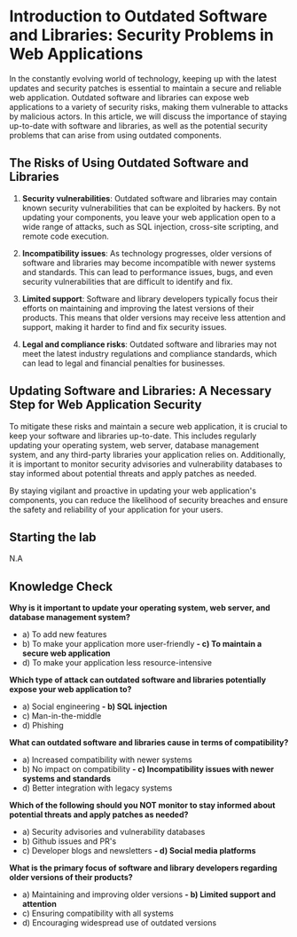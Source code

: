 # Introduction to Outdated Software and Libraries: Security Problems in Web Applications

In the constantly evolving world of technology, keeping up with the latest updates and security patches is essential to maintain a secure and reliable web application. Outdated software and libraries can expose web applications to a variety of security risks, making them vulnerable to attacks by malicious actors. In this article, we will discuss the importance of staying up-to-date with software and libraries, as well as the potential security problems that can arise from using outdated components.

## The Risks of Using Outdated Software and Libraries

1. **Security vulnerabilities**: Outdated software and libraries may contain known security vulnerabilities that can be exploited by hackers. By not updating your components, you leave your web application open to a wide range of attacks, such as SQL injection, cross-site scripting, and remote code execution.

2. **Incompatibility issues**: As technology progresses, older versions of software and libraries may become incompatible with newer systems and standards. This can lead to performance issues, bugs, and even security vulnerabilities that are difficult to identify and fix.

3. **Limited support**: Software and library developers typically focus their efforts on maintaining and improving the latest versions of their products. This means that older versions may receive less attention and support, making it harder to find and fix security issues.

4. **Legal and compliance risks**: Outdated software and libraries may not meet the latest industry regulations and compliance standards, which can lead to legal and financial penalties for businesses.

## Updating Software and Libraries: A Necessary Step for Web Application Security

To mitigate these risks and maintain a secure web application, it is crucial to keep your software and libraries up-to-date. This includes regularly updating your operating system, web server, database management system, and any third-party libraries your application relies on. Additionally, it is important to monitor security advisories and vulnerability databases to stay informed about potential threats and apply patches as needed.

By staying vigilant and proactive in updating your web application's components, you can reduce the likelihood of security breaches and ensure the safety and reliability of your application for your users.

## Starting the lab

N.A

## Knowledge Check

**Why is it important to update your operating system, web server, and database management system?**
   - a) To add new features
   - b) To make your application more user-friendly
 **- c) To maintain a secure web application**
   - d) To make your application less resource-intensive

**Which type of attack can outdated software and libraries potentially expose your web application to?**
   - a) Social engineering
 **- b) SQL injection**
   - c) Man-in-the-middle
   - d) Phishing

**What can outdated software and libraries cause in terms of compatibility?**
   - a) Increased compatibility with newer systems
   - b) No impact on compatibility
 **- c) Incompatibility issues with newer systems and standards**
   - d) Better integration with legacy systems

**Which of the following should you NOT monitor to stay informed about potential threats and apply patches as needed?**
   - a) Security advisories and vulnerability databases
   - b) Github issues and PR's
   - c) Developer blogs and newsletters
 **- d) Social media platforms**

**What is the primary focus of software and library developers regarding older versions of their products?**
   - a) Maintaining and improving older versions
 **- b) Limited support and attention**
   - c) Ensuring compatibility with all systems
   - d) Encouraging widespread use of outdated versions
